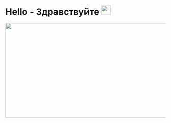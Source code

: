 <h1>
  Hello - Здравствуйте 
  <img src="https://media.giphy.com/media/hvRJCLFzcasrR4ia7z/giphy.gif" width="30px"/>
</h1> 

<div id="header" align="center">
  <img src="https://media.giphy.com/media/hkZdho8LpXNi8/giphy.gif" width="600" height="300"/>
</div>
<img src="https://komarev.com/ghpvc/?username=alexspru&style=flat-square&color=blue" alt=""/>
